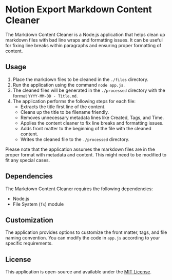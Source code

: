 # Notion Export Markdown Content Cleaner

The Markdown Content Cleaner is a Node.js application that helps clean up markdown files with bad line wraps and formatting issues. It can be useful for fixing line breaks within paragraphs and ensuring proper formatting of content.

## Usage

1. Place the markdown files to be cleaned in the `./files` directory.
2. Run the application using the command `node app.js`.
3. The cleaned files will be generated in the `./processed` directory with the format `YYYY-MM-DD - Title.md`.
4. The application performs the following steps for each file:
    - Extracts the title first line of the content.
    - Cleans up the title to be filename friendly.
    - Removes unnecessary metadata lines like Created, Tags, and Time.
    - Applies the content cleaner to fix line breaks and formatting issues.
    - Adds front matter to the beginning of the file with the cleaned content.
    - Writes the cleaned file to the `./processed` directory.

Please note that the application assumes the markdown files are in the proper format with metadata and content.  This might need to be modified to fit any special cases.

## Dependencies

The Markdown Content Cleaner requires the following dependencies:

- Node.js
- File System (`fs`) module

## Customization

The application provides options to customize the front matter, tags, and file naming convention. You can modify the code in `app.js` according to your specific requirements.

## License

This application is open-source and available under the [MIT License](LICENSE).
